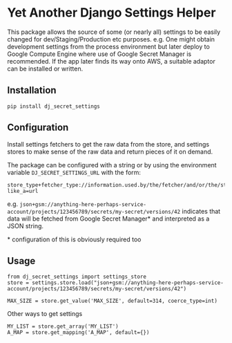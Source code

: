 Yet Another Django Settings Helper
==================================

This package allows the source of some (or nearly all) settings to be easily changed for dev/Staging/Production etc purposes. e.g. One might obtain development settings from the process environment but later deploy to Google Compute Engine where use of Google Secret Manager is recommended. If the app later finds its way onto AWS, a suitable adaptor can be installed or written.

## Installation

    pip install dj_secret_settings

## Configuration

Install settings fetchers to get the raw data from the store, and settings stores to make sense of the raw data and return pieces of it on demand.

The package can be configured with a string or by using the environment variable `DJ_SECRET_SETTINGS_URL` with the form:

    store_type+fetcher_type://information.used.by/the/fetcher/and/or/the/store_type?like_a=url

e.g. `json+gsm://anything-here-perhaps-service-account/projects/123456789/secrets/my-secret/versions/42` indicates that data will be fetched from Google Secret Manager\* and interpreted as a JSON string.

\* configuration of this is obviously required too

## Usage

    from dj_secret_settings import settings_store
    store = settings.store.load("json+gsm://anything-here-perhaps-service-account/projects/123456789/secrets/my-secret/versions/42")

    MAX_SIZE = store.get_value('MAX_SIZE', default=314, coerce_type=int)

Other ways to get settings

    MY_LIST = store.get_array('MY_LIST')
    A_MAP = store.get_mapping('A_MAP', default={})
